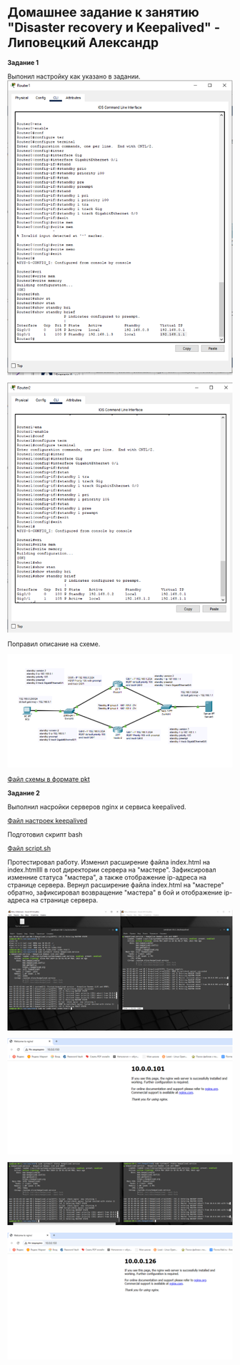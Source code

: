 # Домашнее задание к занятию "Disaster recovery и Keepalived" - Липовецкий Александр

**Задание 1**

Выпонил настройку как указано в задании.
![Настройка Router1](https://github.com/AleksandrLipovetskiy/DevOps_netology_hw/blob/main/10_Failover/DRP_Keepalived_hw_10.1/Router1.png)

![Настройка Router2](https://github.com/AleksandrLipovetskiy/DevOps_netology_hw/blob/main/10_Failover/DRP_Keepalived_hw_10.1/Router2.png)

Поправил описание на схеме.

![Схема после правки](10_Failover\DRP_Keepalived_hw_10.1\setUp1group.png)

[Файл схемы в формате pkt](10_Failover\DRP_Keepalived_hw_10.1\hsrp_advanced_hw.pkt)

**Задание 2**

Выполнил насройки серверов nginx и сервиса keepalived.

[Файл настроек keepalived](10_Failover\DRP_Keepalived_hw_10.1\keepalived.conf)

Подготовил скрипт bash

[Файл script.sh](10_Failover\DRP_Keepalived_hw_10.1\script.sh)

Протестировал работу.
Изменил расширение файла index.html на index.htmllll в root директории сервера на "мастере". Зафиксировал изменние статуса "мастера", а также отображение ip-адреса на странице сервера.
Вернул расширение файла index.html на "мастере" обратно, зафиксировал возвращение "мастера" в бой и отображение ip-адреса на странице сервера.

![Изменение расширения файла index.html](10_Failover\DRP_Keepalived_hw_10.1\ChangHtml_1.png)

![Результат в браузере после изменения](10_Failover\DRP_Keepalived_hw_10.1\ChangHtml_1_br.png)

![Изменение расширения файла index.html на правильное](10_Failover\DRP_Keepalived_hw_10.1\ChangHtml_2_back.png)

![Результат в брацзере после возврата названия файла к правильному](10_Failover\DRP_Keepalived_hw_10.1\ChangHtml_2_back_br.png)

